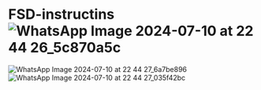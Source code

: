 # FSD-instructins![WhatsApp Image 2024-07-10 at 22 44 26_5c870a5c](https://github.com/Bhuvan1009/FSD-instructins/assets/158060711/5e7ba6ff-43c6-4582-85fe-ab41d8a4842e)
![WhatsApp Image 2024-07-10 at 22 44 27_6a7be896](https://github.com/Bhuvan1009/FSD-instructins/assets/158060711/6aab015a-df4b-4951-a3f7-8bdab886a8b6)
![WhatsApp Image 2024-07-10 at 22 44 27_035f42bc](https://github.com/Bhuvan1009/FSD-instructins/assets/158060711/4446d58c-2d54-48d9-99c1-18bdfaa6453e)
